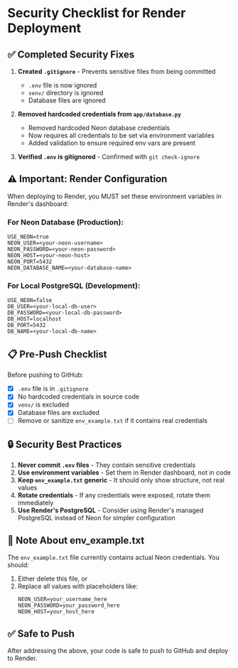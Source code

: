 # Security Checklist for Render Deployment

## ✅ Completed Security Fixes

1. **Created `.gitignore`** - Prevents sensitive files from being committed
   - `.env` file is now ignored
   - `venv/` directory is ignored
   - Database files are ignored

2. **Removed hardcoded credentials from `app/database.py`**
   - Removed hardcoded Neon database credentials
   - Now requires all credentials to be set via environment variables
   - Added validation to ensure required env vars are present

3. **Verified `.env` is gitignored** - Confirmed with `git check-ignore`

## ⚠️ Important: Render Configuration

When deploying to Render, you MUST set these environment variables in Render's dashboard:

### For Neon Database (Production):
```
USE_NEON=true
NEON_USER=<your-neon-username>
NEON_PASSWORD=<your-neon-password>
NEON_HOST=<your-neon-host>
NEON_PORT=5432
NEON_DATABASE_NAME=<your-database-name>
```

### For Local PostgreSQL (Development):
```
USE_NEON=false
DB_USER=<your-local-db-user>
DB_PASSWORD=<your-local-db-password>
DB_HOST=localhost
DB_PORT=5432
DB_NAME=<your-local-db-name>
```

## 📋 Pre-Push Checklist

Before pushing to GitHub:
- [x] `.env` file is in `.gitignore`
- [x] No hardcoded credentials in source code
- [x] `venv/` is excluded
- [x] Database files are excluded
- [ ] Remove or sanitize `env_example.txt` if it contains real credentials

## 🔒 Security Best Practices

1. **Never commit `.env` files** - They contain sensitive credentials
2. **Use environment variables** - Set them in Render dashboard, not in code
3. **Keep `env_example.txt` generic** - It should only show structure, not real values
4. **Rotate credentials** - If any credentials were exposed, rotate them immediately
5. **Use Render's PostgreSQL** - Consider using Render's managed PostgreSQL instead of Neon for simpler configuration

## 📝 Note About env_example.txt

The `env_example.txt` file currently contains actual Neon credentials. You should:
1. Either delete this file, or
2. Replace all values with placeholders like:
   ```
   NEON_USER=your_username_here
   NEON_PASSWORD=your_password_here
   NEON_HOST=your_host_here
   ```

## ✅ Safe to Push

After addressing the above, your code is safe to push to GitHub and deploy to Render.
